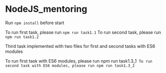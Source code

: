 # NodeJS_mentoring

Run `npm install` before start

To run first task, please run `npm run task1.1`
To run second task, please run `npm run task1.2`

Third task implemented with two files for first and second tasks with ES6 modules

To run first task with ES6 modules, please run npm run task1.3_1`
To run second task with ES6 modules, please run npm run task1.3_2`

